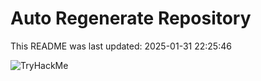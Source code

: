 # Auto Regenerate Repository

This README was last updated: 2025-01-31 22:25:46

 ![TryHackMe](https://tryhackme.com/badge/533634)
